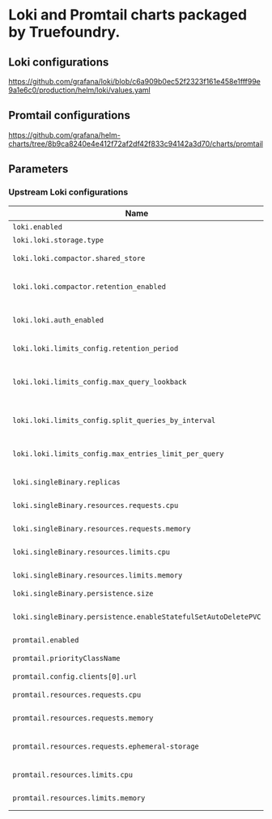 # Loki and Promtail charts packaged by Truefoundry.

## Loki configurations

https://github.com/grafana/loki/blob/c6a909b0ec52f2323f161e458e1fff99e9a1e6c0/production/helm/loki/values.yaml

## Promtail configurations

https://github.com/grafana/helm-charts/tree/8b9ca8240e4e412f72af2df42f833c94142a3d70/charts/promtail

## Parameters

### Upstream Loki configurations

| Name                                                           | Description                                                                                         | Value                               |
| -------------------------------------------------------------- | --------------------------------------------------------------------------------------------------- | ----------------------------------- |
| `loki.enabled`                                                 | Enable loki                                                                                         | `true`                              |
| `loki.loki.storage.type`                                       | Method to use for storage                                                                           | `filesystem`                        |
| `loki.loki.compactor.shared_store`                             | The shared store used for storing boltdb files.                                                     | `filesystem`                        |
| `loki.loki.compactor.retention_enabled`                        | Activate custom (per-stream,per-tenant) retention.                                                  | `true`                              |
| `loki.loki.auth_enabled`                                       | Enables authentication through the X-Scope-OrgID header                                             | `false`                             |
| `loki.loki.limits_config.retention_period`                     | Retention period to apply to stored data.                                                           | `168h`                              |
| `loki.loki.limits_config.max_query_lookback`                   | Limit how far back in time series data and metadata can be queried, up until lookback duration ago. | `168h`                              |
| `loki.loki.limits_config.split_queries_by_interval`            | Split queries by a time interval and execute in parallel.                                           | `10h`                               |
| `loki.loki.limits_config.max_entries_limit_per_query`          | Maximum number of log entries that will be returned for a query.                                    | `30000`                             |
| `loki.singleBinary.replicas`                                   | Number of replicas for the single binary                                                            | `1`                                 |
| `loki.singleBinary.resources.requests.cpu`                     | CPU requests for promtail container                                                                 | `0.2`                               |
| `loki.singleBinary.resources.requests.memory`                  | Memory requests for promtail container                                                              | `810Mi`                             |
| `loki.singleBinary.resources.limits.cpu`                       | CPU limits for promtail container                                                                   | `0.4`                               |
| `loki.singleBinary.resources.limits.memory`                    | Memory limits for promtail container                                                                | `1620Mi`                            |
| `loki.singleBinary.persistence.size`                           | Size of persistent disk                                                                             | `50Gi`                              |
| `loki.singleBinary.persistence.enableStatefulSetAutoDeletePVC` | Enable StatefulSetAutoDeletePVC feature                                                             | `false`                             |
| `promtail.enabled`                                             | Enable promtail                                                                                     | `true`                              |
| `promtail.priorityClassName`                                   | Priority class name for promtail DaemonSet                                                          | `system-node-critical`              |
| `promtail.config.clients[0].url`                               | Loki push API URL                                                                                   | `http://loki:3100/loki/api/v1/push` |
| `promtail.resources.requests.cpu`                              | CPU requests for promtail container                                                                 | `100m`                              |
| `promtail.resources.requests.memory`                           | Memory requests for promtail container                                                              | `512Mi`                             |
| `promtail.resources.requests.ephemeral-storage`                | Ephemeral storage requests for promtail container                                                   | `256Mi`                             |
| `promtail.resources.limits.cpu`                                | CPU limits for promtail container                                                                   | `200m`                              |
| `promtail.resources.limits.memory`                             | Memory limits for promtail container                                                                | `1024Mi`                            |
